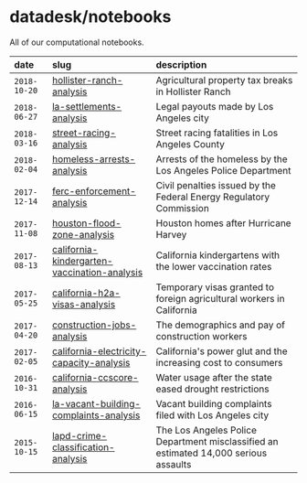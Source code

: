 # datadesk/notebooks

All of our computational notebooks.

| date | slug | description |
|:--|:--|:--|
|  `2018-10-20` | [hollister-ranch-analysis](https://github.com/datadesk/hollister-ranch-analysis) | Agricultural property tax breaks in Hollister Ranch |
|  `2018-06-27` | [la-settlements-analysis](https://github.com/datadesk/la-settlements-analysis) | Legal payouts made by Los Angeles city |
|  `2018-03-16` | [street-racing-analysis](https://github.com/datadesk/street-racing-analysis) | Street racing fatalities in Los Angeles County |
|  `2018-02-04` | [homeless-arrests-analysis](https://github.com/datadesk/homeless-arrests-analysis) | Arrests of the homeless by the Los Angeles Police Department |
|  `2017-12-14` | [ferc-enforcement-analysis](https://github.com/datadesk/ferc-enforcement-analysis) | Civil penalties issued by the Federal Energy Regulatory Commission |
|  `2017-11-08` | [houston-flood-zone-analysis](https://github.com/datadesk/houston-flood-zone-analysis) | Houston homes after Hurricane Harvey |
|  `2017-08-13` | [california-kindergarten-vaccination-analysis](https://github.com/datadesk/california-kindergarten-vaccination-analysis) | California kindergartens with the lower vaccination rates |
|  `2017-05-25` | [california-h2a-visas-analysis](https://github.com/datadesk/california-h2a-visas-analysis) | Temporary visas granted to foreign agricultural workers in California |
|  `2017-04-20` | [construction-jobs-analysis](https://github.com/datadesk/construction-jobs-analysis) | The demographics and pay of construction workers |
|  `2017-02-05` | [california-electricity-capacity-analysis](https://github.com/datadesk/california-electricity-capacity-analysis) | California's power glut and the increasing cost to consumers |
|  `2016-10-31` | [california-ccscore-analysis](https://github.com/datadesk/california-ccscore-analysis) | Water usage after the state eased drought restrictions |
|  `2016-06-15` | [la-vacant-building-complaints-analysis](https://github.com/datadesk/la-vacant-building-complaints-analysis) | Vacant building complaints filed with Los Angeles city |
|  `2015-10-15` | [lapd-crime-classification-analysis](https://github.com/datadesk/lapd-crime-classification-analysis) | The Los Angeles Police Department misclassified an estimated 14,000 serious assaults |